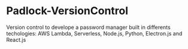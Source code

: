 # Padlock-VersionControl
Version control to develope a password manager built in differents techologies: AWS Lambda, Serverless, Node.js, Python, Electron.js and React.js

